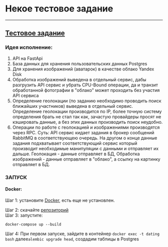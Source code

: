 # Некое тестовое задание

___

## [Тестовое задание](task.md)

### Идея исполнение:

1. API на FastApi
2. База данных для хранения пользовательских данных Postgres
3. Для хранения изображений (аватарок) в качестве облако Yandex Disk
4. Обработка изображений выведена в отдельный сервис, дабы разгрузить API сервис и убрать CPU-Bound операции,
   да и транзит обработанной фотографии в "облако" может проходить без участия API сервиса
5. Определение геолокации (по заданию необходимо проводить поиск ближайших участников) выведена в отдельный сервис.
   Определение геолокации производится по IP, более точную систему определения брать не стал так как, зачастую
   провайдеры
   просят не кэшировать данные, а без этих данных производить поиск неудобно.
6. Операции по работе с геолокацией и изображениями производятся через RPC. Суть: API сервис кидает задания в брокер
   сообщений RabbitMQ в соответствующею очередь. На другом о конце данные задания подхватывает соответствующий сервис
   который производит необходимые манипуляции с данными и отправляет их дальше. Геолокация - данные отправляет в БД,
   Обработка изображений - данные отправляет в "облако", а ссылку на картинку отправляет в БД.

### ЗАПУСК

#### Docker:
   Шаг 1: установите [Docker](https://www.docker.com/get-started/), есть еще не установлен.
   
   Шаг 2: скачайте [репозиторий](https://github.com/VIVERA83/some_api_service.git)  
   Шаг 3: запустите:

    docker-compose up --build

   Шаг 4: При первом запуске, зайдите в контейнер ```docker exec -t dating bash```
   далее```alembic upgrade head```, создадим таблицы в Postgres


